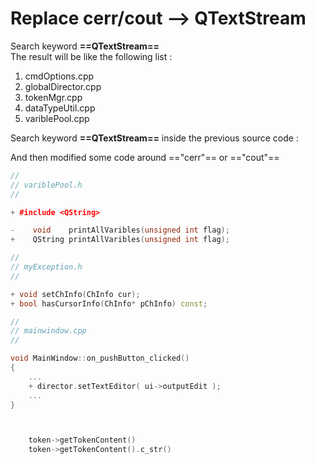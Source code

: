 # Replace cerr/cout --> QTextStream  

Search keyword **==QTextStream==**  
The result will be like the following list : 

1. cmdOptions.cpp 
1. globalDirector.cpp 
1. tokenMgr.cpp 
1. dataTypeUtil.cpp 
1. variblePool.cpp 


Search keyword **==QTextStream==**  inside the previous source code :

And then modified some code around  =="cerr"==  or =="cout"== 

```C++
//
// variblePool.h
//

+ #include <QString>

-    void    printAllVaribles(unsigned int flag);
+    QString printAllVaribles(unsigned int flag);


```



```C++
//
// myException.h
//

+ void setChInfo(ChInfo cur);
+ bool hasCursorInfo(ChInfo* pChInfo) const;


```



```C++
//
// mainwindow.cpp
//

void MainWindow::on_pushButton_clicked() 
{
    ...
    + director.setTextEditor( ui->outputEdit );
    ...
}
```



```C++


    token->getTokenContent()
    token->getTokenContent().c_str()


```
